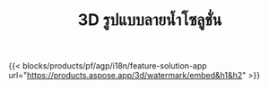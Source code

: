 ﻿---
title: 3D รูปแบบลายน้ำโซลูชั่น 
weight: 7730
url: /th/watermark
limit: 
description: เพิ่มลายน้ำตาบอดลงในเอกสาร 3D เพื่อปกป้องทรัพย์สินทางปัญญาของคุณ
---
{{< blocks/products/pf/agp/i18n/feature-solution-app url="https://products.aspose.app/3d/watermark/embed&h1&h2" >}} 
